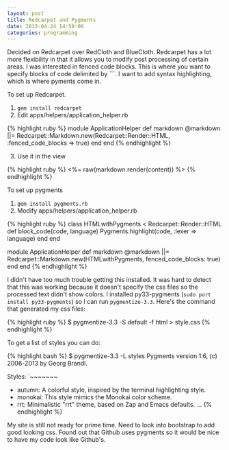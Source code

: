 ```yaml
---
layout: post
title: Redcarpet and Pygments
date: 2013-04-24 14:59:00
categories: programming
---
```

Decided on Redcarpet over RedCloth and BlueCloth.  Redcarpet has a lot more
flexibility in that it allows you to modify post processing of certain areas.
I was interested in fenced code blocks.  This is where you want to specify
blocks of code delimited by ```.  I want to add syntax highlighting, which is
where pyments come in.

To set up Redcarpet.

1. `gem install redcarpet`
2. Edit apps/helpers/application_helper.rb

{% highlight ruby %}
module ApplicationHelper
  def markdown
    @markdown ||= Redcarpet::Markdown.new(Redcarpet::Render::HTML, :fenced_code_blocks => true)
  end
end
{% endhighlight %}

3. Use it in the view

{% highlight ruby %}
<%= raw(markdown.render(content)) %>
{% endhighlight %}

To set up pygments

1. `gem install pygments.rb`
2. Modify apps/helpers/application_helper.rb

{% highlight ruby %}
class HTMLwithPygments < Redcarpet::Render::HTML
  def block_code(code, language)
    Pygments.highlight(code, :lexer => language)
  end
end

module ApplicationHelper
  def markdown
    @markdown ||= Redcarpet::Markdown.new(HTMLwithPygments, fenced_code_blocks: true)
  end
end
{% endhighlight %}

I didn't have too much trouble getting this installed.  It was hard to detect
that this was working because it doesn't specify the css files so the processed
text didn't show colors.  I installed py33-pygments (`sudo port install
py33-pygments`) so I can run `pygmentize-3.3`.  Here's the command that
generated my css files:

{% highlight ruby %}
$ pygmentize-3.3 -S default -f html > style.css
{% endhighlight %}

To get a list of styles you can do:

{% highlight bash %}
$ pygmentize-3.3 -L styles
Pygments version 1.6, (c) 2006-2013 by Georg Brandl.

Styles:
`~~~~~~~
* autumn:
    A colorful style, inspired by the terminal highlighting style.
* monokai:
    This style mimics the Monokai color scheme.
* rrt:
    Minimalistic "rrt" theme, based on Zap and Emacs defaults.
...
{% endhighlight %}

My site is still not ready for prime time.  Need to look into bootstrap to add
good looking css.  Found out that Github uses pygments so it would be nice to
have my code look like Github's.

